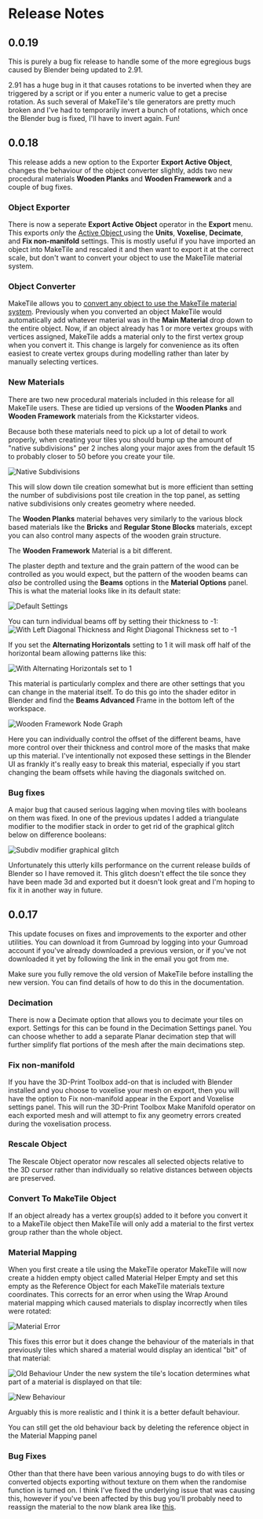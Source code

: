 # Release Notes

## 0.0.19
This is purely a bug fix release to handle some of the more egregious bugs caused by Blender being updated to 2.91.

2.91 has a huge bug in it that causes rotations to be inverted when they are triggered by a script or if you enter a numeric value to get a precise rotation. As such several of MakeTile's tile generators are pretty much broken and I've had to temporarily invert a bunch of rotations, which once the Blender bug is fixed, I'll have to invert again. Fun!

## 0.0.18
This release adds a new option to the Exporter **Export Active Object**, changes the behaviour of the object converter slightly, adds two new procedural materials **Wooden Planks** and **Wooden Framework** and a couple of bug fixes.

### Object Exporter
There is now a seperate **Export Active Object** operator in the **Export** menu. This exports *only* the [Active Object ](https://docs.blender.org/manual/en/latest/scene_layout/object/selecting.html) using the **Units**, **Voxelise**, **Decimate**, and **Fix non-manifold** settings. This is mostly useful if you have imported an object into MakeTile and rescaled it and then want to export it at the correct scale, but don't want to convert your object to use the MakeTile material system.

### Object Converter
MakeTile allows you to [convert any object to use the MakeTile material system](https://maketile.readthedocs.io/en/latest/#using-maketiles-material-system-with-imported-objects).
Previously when you converted an object MakeTile would automatically add whatever material was in the **Main Material** drop down to the entire object. Now, if an object already has 1 or more vertex groups with vertices assigned, MakeTile adds a material only to the first vertex group when you convert it. This change is largely for convenience as its often easiest to create vertex groups during modelling rather than later by manually selecting vertices.

### New Materials
There are two new procedural materials included in this release for all MakeTile users. These are tidied up versions of the **Wooden Planks** and **Wooden Framework** materials from the Kickstarter videos.

Because both these materials need to pick up a lot of detail to work properly, when creating your tiles you should bump up the amount of "native subdivisions" per 2 inches along your major axes from the default 15 to probably closer to 50 before you create your tile.

![Native Subdivisions](images/NativeSubdivisions.png)

This will slow down tile creation somewhat but is more efficient than setting the number of subdivisions post tile creation in the top panel, as setting native subdivisions only creates geometry where needed.

The **Wooden Planks** material behaves very similarly to the various block based materials like the **Bricks** and **Regular Stone Blocks** materials, except you can also control many aspects of the wooden grain structure.

The **Wooden Framework** Material is a bit different.

The plaster depth and texture and the grain pattern of the wood can be controlled as you would expect, but the pattern of the wooden beams can *also* be controlled using the **Beams** options in the **Material Options** panel. This is what the material looks like in its default state:

![Default Settings](images/WoodenFrameworkDefault.PNG)

You can turn individual beams off by setting their thickness to -1:
![With Left Diagonal Thickness and Right Diagonal Thickness set to -1](images/NoDiagonals.png)

If you set the **Alternating Horizontals** setting to 1 it will mask off half of the horizontal beam allowing patterns like this:

![With Alternating Horizontals set to 1](images/AlternatingHorizontals.png)


This material is particularly complex and there are other settings that you can change in the material itself. To do this go into the shader editor in Blender and find the **Beams Advanced** Frame in the bottom left of the workspace.

![Wooden Framework Node Graph](images/WoodenFrameworkNodeGraph.png)

Here you can individually control the offset of the different beams, have more control over their thickness and control more of the masks that make up this material. I've intentionally not exposed these settings in the Blender UI as frankly it's really easy to break this material, especially if you start changing the beam offsets while having the diagonals switched on.

### Bug fixes
A major bug that caused serious lagging when moving tiles with booleans on them was fixed. In one of the previous updates I added a triangulate modifier to the modifier stack in order to get rid of the graphical glitch below on difference booleans:

![Subdiv modifier graphical glitch](images/SubdivisionGlitch.PNG)

Unfortunately this utterly kills performance on the current release builds of Blender so I have removed it. This glitch doesn't effect the tile sonce they have been made 3d and exported but it doesn't look great and I'm hoping to fix it in another way in future.


## 0.0.17
This update focuses on fixes and improvements to the exporter and other utilities. You can download it from Gumroad by logging into your Gumroad account if you've already downloaded a previous version, or if you've not downloaded it yet by following the link in the email you got from me.

Make sure you fully remove the old version of MakeTile before installing the new version. You can find details of how to do this in the documentation.

### Decimation
There is now a Decimate option that allows you to decimate your tiles on export. Settings for this can be found in the Decimation Settings panel. You can choose whether to add a separate Planar decimation step that will further simplify flat portions of the mesh after the main decimations step.

### Fix non-manifold
If you have the 3D-Print Toolbox add-on that is included with Blender installed and you choose to voxelise your mesh on export, then you will have the option to Fix non-manifold appear in the Export and Voxelise settings panel. This will run the 3D-Print Toolbox Make Manifold operator on each exported mesh and will attempt to fix any geometry errors created during the voxelisation process.

### Rescale Object
The Rescale Object operator now rescales all selected objects relative to the 3D cursor rather than individually so relative distances between objects are preserved.

### Convert To MakeTile Object
If an object already has a vertex group(s) added to it before you convert it to a MakeTile object then MakeTile will only add a material to the first vertex group rather than the whole object.

### Material Mapping
When you first create a tile using the MakeTile operator MakeTile will now create a hidden empty object called Material Helper Empty and set this empty as the Reference Object for each MakeTile materials texture coordinates. This corrects for an error when using the Wrap Around material mapping which caused materials to display incorrectly when tiles were rotated:

![Material Error](images/RotationError.png)

This fixes this error but it does change the behaviour of the materials in that previously tiles which shared a material would display an identical "bit" of that material:

![Old Behaviour](images/OldMaterialBehaviour.png)
Under the new system the tile's location determines what part of a material is displayed on that tile:

![New Behaviour](images/NewMaterialBehaviour.png)

Arguably this is more realistic and I think it is a better default behaviour.

You can still get the old behaviour back by deleting the reference object in the Material Mapping panel

### Bug Fixes
Other than that there have been various annoying bugs to do with tiles or converted objects exporting without texture on them when the randomise function is turned on. I think I've fixed the underlying issue that was causing this, however if you've been affected by this bug you'll probably need to reassign the material to the now blank area like [this](https://maketile.readthedocs.io/en/latest/#adding-a-material-to-part-of-a-tile).

